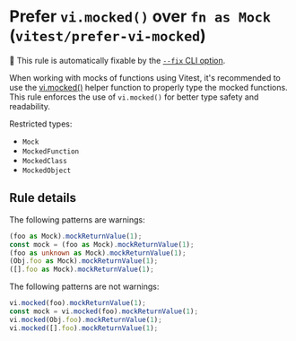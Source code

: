 # Prefer `vi.mocked()` over `fn as Mock` (`vitest/prefer-vi-mocked`)


🔧 This rule is automatically fixable by the [`--fix` CLI option](https://eslint.org/docs/latest/user-guide/command-line-interface#--fix).

<!-- end auto-generated rule header -->

When working with mocks of functions using Vitest, it's recommended to use the
[vi.mocked()](https://vitest.dev/api/vi.html#vi-mocked) helper function to properly type the mocked functions.
This rule enforces the use of `vi.mocked()` for better type safety and readability.

Restricted types:

- `Mock`
- `MockedFunction`
- `MockedClass`
- `MockedObject`

## Rule details

The following patterns are warnings:

```typescript
(foo as Mock).mockReturnValue(1);
const mock = (foo as Mock).mockReturnValue(1);
(foo as unknown as Mock).mockReturnValue(1);
(Obj.foo as Mock).mockReturnValue(1);
([].foo as Mock).mockReturnValue(1);
```

The following patterns are not warnings:

```js
vi.mocked(foo).mockReturnValue(1);
const mock = vi.mocked(foo).mockReturnValue(1);
vi.mocked(Obj.foo).mockReturnValue(1);
vi.mocked([].foo).mockReturnValue(1);
```